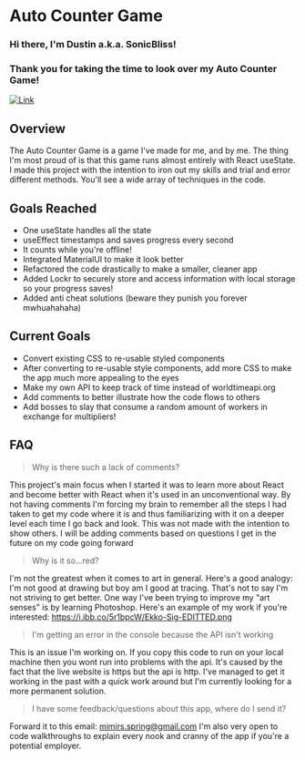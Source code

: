 # Auto Counter Game
### Hi there, I'm Dustin a.k.a. SonicBliss!
### Thank you for taking the time to look over my Auto Counter Game!
[![Link](https://img.shields.io/badge/-Live%20Version-red)](https://counterthatkeepsoncounting.netlify.app/)

## Overview
The Auto Counter Game is a game I've made for me, and by me. The thing I'm most proud of is that this game runs almost entirely with React useState. I made this project with the intention to iron out my skills and trial and error different methods. You'll see a wide array of techniques in the code. 

## Goals Reached
- One useState handles all the state
- useEffect timestamps and saves progress every second
- It counts while you're offline!
- Integrated MaterialUI to make it look better
- Refactored the code drastically to make a smaller, cleaner app
- Added Lockr to securely store and access information with local storage so your progress saves!
- Added anti cheat solutions (beware they punish you forever mwhuahahaha)

## Current Goals
- Convert existing CSS to re-usable styled components
- After converting to re-usable style components, add more CSS to make the app much more appealing to the eyes
- Make my own API to keep track of time instead of worldtimeapi.org
- Add comments to better illustrate how the code flows to others
- Add bosses to slay that consume a random amount of workers in exchange for multipliers!

## FAQ
>Why is there such a lack of comments?

This project's main focus when I started it was to learn more about React and become better with React when it's used in an unconventional way. By not having comments I'm forcing my brain to remember all the steps I had taken to get my code where it is and thus familiarizing with it on a deeper level each time I go back and look. This was not made with the intention to show others. I will be adding comments based on questions I get in the future on my code going forward 
>Why is it so...red?

I'm not the greatest when it comes to art in general. Here's a good analogy: I'm not good at drawing but boy am I good at tracing. That's not to say I'm not striving to get better. One way I've been trying to improve my "art senses" is by learning Photoshop. Here's an example of my work if you're interested: https://i.ibb.co/5r1bpcW/Ekko-Sig-EDITTED.png
>I'm getting an error in the console because the API isn't working

This is an issue I'm working on. If you copy this code to run on your local machine then you wont run into problems with the api. It's caused by the fact that the live website is https but the api is http. I've managed to get it working in the past with a quick work around but I'm currently looking for a more permanent solution.
>I have some feedback/questions about this app, where do I send it?

Forward it to this email: mimirs.spring@gmail.com
I'm also very open to code walkthroughs to explain every nook and cranny of the app if you're a potential employer.